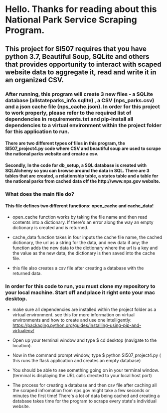 

<h1>Hello. Thanks for reading about this National Park Service Scraping Program.</h1>

<h2>This project for SI507 requires that you have python 3.7, Beautiful Soup, SQLite and others that provides opportunity to interact with scaped website data to aggregate it, read and write it in an organized CSV. </h2>
<h3>After running, this program will create 3 new files - a SQLite database (allstateparks_info.sqlite) , a CSV (nps_parks.csv) and a json cache file (nps_cache.json). In order for this project to work properly, please refer to the required list of dependencies in requirements.txt and pip-install all dependencies to a virtual environment within the project folder for this application to run.</h3>

<h4> There are two different types of files in this program, the SI507_project4.py code where CSV and beautiful soup are used to scrape the national parks website and create a csv.</h4>
<h4>Secondly, In the code for db_setup, a SQL database is created with SQLAlchemy so you can browse around the data in SQL. There are 3 tables that are created, a relationship table, a states table and a table for the national parks from cached data off the http://www.nps.gov website.</h4>

<h3> What does the main file do? </h3>

<h4> This file defines two different functions: open_cache and cache_data!</h4>

- open_cache function works by taking the file name and then read contents into a dictionary. If there's an error along the way an empty dictionary is created and is returned.

- cache_data function takes in four inputs the cache file name, the cached dictionary, the url as a string for the data, and new data if any; the function adds the new data to the dictionary where the url is a key and the value as the new data, the dictionary is then saved into the cache file.

- this file also creates a csv file after creating a database with the returned data.



<h3>In order for this code to run, you must clone my repository to your local machine. Start off and place it right onto your mac desktop.</h3>

- make sure all dependencies are installed within the project folder as a virtual environment. see this for more information on virtual environments and how to create and use one intelligently: https://packaging.python.org/guides/installing-using-pip-and-virtualenv/ 

- Open up your terminal window and type $ cd desktop (navigate to the location).
- Now in the command prompt window, type $ python SI507_project4.py ( this runs the flask application and creates an empty database)
- You should be able to see something going on in your terminal window. (terminal is displaying the URL calls directed to your local host port)
- The process for creating a database and then csv file after caching all the scraped infromation from nps.gov might take a few seconds or minutes the first time! There's a lot of data being cached and creating a database takes time for the program to scrape every state's individual website.  
